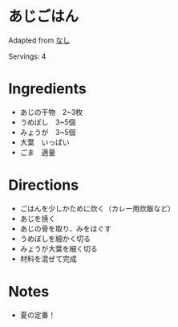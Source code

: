 # あじごはん

Adapted from [なし](#)

Servings: 4

# Ingredients
- あじの干物　2~3枚
- うめぼし　3~5個
- みょうが　3~5個
- 大葉　いっぱい
- ごま　適量

# Directions
- ごはんを少しかために炊く（カレー用炊飯など）
- あじを焼く
- あじの骨を取り、みをほぐす
- うめぼしを細かく切る
- みょうが大葉を細く切る
- 材料を混ぜて完成

# Notes
- 夏の定番！
